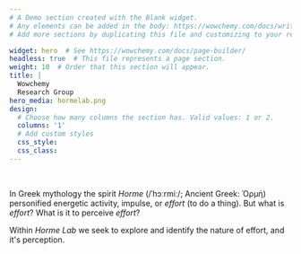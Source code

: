 ```yaml
---
# A Demo section created with the Blank widget.
# Any elements can be added in the body: https://wowchemy.com/docs/writing-markdown-latex/
# Add more sections by duplicating this file and customizing to your requirements.

widget: hero  # See https://wowchemy.com/docs/page-builder/
headless: true  # This file represents a page section.
weight: 10  # Order that this section will appear.
title: |
  Wowchemy  
  Research Group
hero_media: hormelab.png
design:
  # Choose how many columns the section has. Valid values: 1 or 2.
  columns: '1'
  # Add custom styles
  css_style:
  css_class:
---
```


<br>

In Greek mythology the spirit *Horme* (/ˈhɔːrmiː/; Ancient Greek: Ὁρμή) personified energetic activity, impulse, or *effort* (to do a thing). But what is *effort*? What is it to perceive *effort*? 

Within *Horme Lab* we seek to explore and identify the nature of effort, and it's perception.
